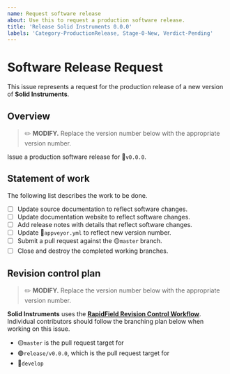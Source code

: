 ```yaml
---
name: Request software release
about: Use this to request a production software release.
title: 'Release Solid Instruments 0.0.0'
labels: 'Category-ProductionRelease, Stage-0-New, Verdict-Pending'
---
```


# Software Release Request

This issue represents a request for the production release of a new version of **Solid Instruments**.

## Overview

> :pencil2: **MODIFY.** Replace the version number below with the appropriate version number.

Issue a production software release for :bookmark:`v0.0.0`.

## Statement of work

The following list describes the work to be done.

- [ ] Update source documentation to reflect software changes.
- [ ] Update documentation website to reflect software changes.
- [ ] Add release notes with details that reflect software changes.
- [ ] Update :page_facing_up:`appveyor.yml` to reflect new version number.
- [ ] Submit a pull request against the :yellow_circle:`master` branch.
- [ ] Close and destroy the completed working branches.

## Revision control plan

> :pencil2: **MODIFY.** Replace the version number below with the appropriate version number.

**Solid Instruments** uses the [**RapidField Revision Control Workflow**](https://github.com/RapidField/solid-instruments/blob/master/CONTRIBUTING.md#revision-control-strategy). Individual contributors should follow the branching plan below when working on this issue.

- :yellow_circle:`master` is the pull request target for
- :purple_circle:`release/v0.0.0`, which is the pull request target for
- :large_blue_circle:`develop`